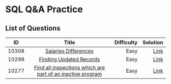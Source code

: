 # SQL Q&A Practice
## List of Questions
| ID        | Title           | Difficulty  | Solution |
| ------------- |:-------------:| -----:| -----:|
| 10308 | [Salaries Differences](https://platform.stratascratch.com/coding/10308-salaries-differences?code_type=3) | Easy | [Link](https://github.com/tthaolinh/Stratascratch/blob/main/SQL/10308) |
| 10299 | [Finding Updated Records](https://platform.stratascratch.com/coding/10299-finding-updated-records?code_type=3) | Easy | [Link](https://github.com/tthaolinh/Stratascratch/blob/main/SQL/10299) |
| 10277 | [Find all inspections which are part of an inactive program](https://platform.stratascratch.com/coding/10277-find-all-inspections-which-are-part-of-an-inactive-program?code_type=3) | Easy | [Link](https://github.com/tthaolinh/Stratascratch/blob/main/SQL/10277) |
